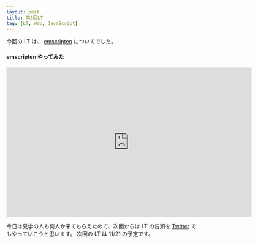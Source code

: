 ```yaml
---
layout: post
title: 第8回LT
tag: [LT, Web, JavaScript]
---
```


今回の LT は、 [emscripten](https://github.com/kripken/emscripten) についてでした。

#### emscripten やってみた

<div class="slide">
  <iframe src="https://docs.google.com/presentation/d/e/2PACX-1vTZkbNcBdPk3zhFLIe_vMGlcvpAfESfT02h6XwVwhQWQ37-cPJWhPx79vnBIvp7TIebwc53Um2JdWRs/embed?start=false&loop=false&delayms=3000" frameborder="0" width="640" height="390" allowfullscreen="true" mozallowfullscreen="true" webkitallowfullscreen="true"></iframe>
</div>

今日は見学の人も何人か来てもらえたので、次回からは LT の告知を [Twitter](https://twitter.com/prog_g) でもやっていこうと思います。
次回の LT は 11/21 の予定です。
